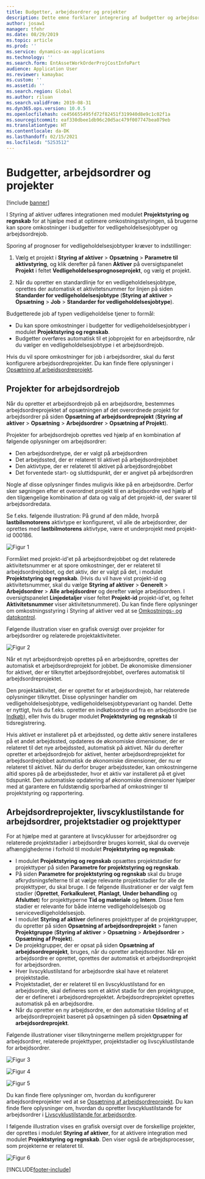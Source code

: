 ```yaml
---
title: Budgetter, arbejdsordrer og projekter
description: Dette emne forklarer integrering af budgetter og arbejdsordrer i modulet Projektstyring og regnskab i Styring af aktiver.
author: josaw1
manager: tfehr
ms.date: 08/29/2019
ms.topic: article
ms.prod: ''
ms.service: dynamics-ax-applications
ms.technology: ''
ms.search.form: EntAssetWorkOrderProjCostInfoPart
audience: Application User
ms.reviewer: kamaybac
ms.custom: ''
ms.assetid: ''
ms.search.region: Global
ms.author: riluan
ms.search.validFrom: 2019-08-31
ms.dyn365.ops.version: 10.0.5
ms.openlocfilehash: ce456655495fd72f82451f319940d8e9c1c02f1a
ms.sourcegitcommit: eaf330dbee1db96c20d5ac479f007747bea079eb
ms.translationtype: HT
ms.contentlocale: da-DK
ms.lasthandoff: 02/15/2021
ms.locfileid: "5253512"
---
```

# <a name="forecasts-work-orders-and-projects"></a>Budgetter, arbejdsordrer og projekter

[!include [banner](../../includes/banner.md)]

 

I Styring af aktiver udføres integrationen med modulet **Projektstyring og regnskab** for at hjælpe med at optimere omkostningsstyringen, så brugerne kan spore omkostninger i budgetter for vedligeholdelsesjobtyper og arbejdsordrejob.

Sporing af prognoser for vedligeholdelsesjobtyper kræver to indstillinger:

1. Vælg et projekt i **Styring af aktiver** > **Opsætning** > **Parametre til aktivstyring**, og klik derefter på fanen **Aktiver** på oversigtspanelet **Projekt** i feltet **Vedligeholdelsesprognoseprojekt**, og vælg et projekt.

2. Når du opretter en standardlinje for en vedligeholdelsesjobtype, oprettes der automatisk et aktivitetsnummer for linjen på siden **Standarder for vedligeholdelsesjobtype** (**Styring af aktiver** > **Opsætning** > **Job** > **Standarder for vedligeholdelsesjobtype**).

Budgetterede job af typen vedligeholdelse tjener to formål: 

- Du kan spore omkostninger i budgetter for vedligeholdelsesjobtyper i modulet **Projektstyring og regnskab**. 
- Budgetter overføres automatisk til et jobprojekt for en arbejdsordre, når du vælger en vedligeholdelsesjobtype i et arbejdsordrejob.

Hvis du vil spore omkostninger for job i arbejdsordrer, skal du først konfigurere arbejdsordreprojekter. Du kan finde flere oplysninger i [Opsætning af arbejdsordreprojekt](../setup-for-work-orders/work-order-project-setup.md).

## <a name="work-order-job-projects"></a>Projekter for arbejdsordrejob

Når du opretter et arbejdsordrejob på en arbejdsordre, bestemmes arbejdsordreprojektet af opsætningen af det overordnede projekt for arbejdsordrer på siden **Opsætning af arbejdsordreprojekt** (**Styring af aktiver** > **Opsætning** > **Arbejdsordrer** > **Opsætning af Projekt**).

Projekter for arbejdsordrejob oprettes ved hjælp af en kombination af følgende oplysninger om arbejdsordrer:

- Den arbejdsordretype, der er valgt på arbejdsordren 
- Det arbejdssted, der er relateret til aktivet på arbejdsordrejobbet
- Den aktivtype, der er relateret til aktivet på arbejdsordrejobbet  
- Det forventede start- og sluttidspunkt, der er angivet på arbejdsordren  

Nogle af disse oplysninger findes muligvis ikke på en arbejdsordre. Derfor sker søgningen efter et overordnet projekt til en arbejdsordre ved hjælp af den tilgængelige kombination af data og valg af det projekt-id, der svarer til arbejdsordredata.

Se f.eks. følgende illustration: På grund af den måde, hvorpå **lastbilsmotorens** aktivtype er konfigureret, vil alle de arbejdsordrer, der oprettes med **lastbilmotorens** aktivtype, være et underprojekt med projekt-id 000186.

![Figur 1](media/01-integration-to-pma.png)

Formålet med projekt-id'et på arbejdsordrejobbet og det relaterede aktivitetsnummer er at spore omkostninger, der er relateret til arbejdsordrejobbet, og det aktiv, der er valgt på det, i modulet **Projektstyring og regnskab**. (Hvis du vil have vist projekt-id og aktivitetsnummer, skal du vælge **Styring af aktiver** > **Generelt** > **Arbejdsordrer** > **Alle arbejdsordrer** og derefter vælge arbejdsordren. I oversigtspanelet **Linjedetaljer** viser feltet **Projekt-id** projekt-id'et, og feltet **Aktivitetsnummer** viser aktivitetsnummeret). Du kan finde flere oplysninger om omkostningsstyring i Styring af aktiver ved at se [Omkostnings- og datokontrol](../controlling-and-reporting/cost-and-date-control.md).

Følgende illustration viser en grafisk oversigt over projekter for arbejdsordrer og relaterede projektaktiviteter.

![Figur 2](media/02-integration-to-pma.png)

Når et nyt arbejdsordrejob oprettes på en arbejdsordre, oprettes der automatisk et arbejdsordreprojekt for jobbet. De økonomiske dimensioner for aktivet, der er tilknyttet arbejdsordrejobbet, overføres automatisk til arbejdsordreprojektet.

Den projektaktivitet, der er oprettet for et arbejdsordrejob, har relaterede oplysninger tilknyttet. Disse oplysninger handler om vedligeholdelsesjobtype, vedligeholdelsesjobtypevariant og handel. Dette er nyttigt, hvis du f.eks. opretter en indkøbsordre ud fra en arbejdsordre (se [Indkøb](../work-orders/procurement.md)), eller hvis du bruger modulet **Projektstyring og regnskab** til tidsregistrering.

Hvis aktivet er installeret på et arbejdssted, og dette aktiv senere installeres på et andet arbejdssted, opdateres de økonomiske dimensioner, der er relateret til det nye arbejdssted, automatisk på aktivet. Når du derefter opretter et arbejdsordrejob for aktivet, henter arbejdsordreprojektet for arbejdsordrejobbet automatisk de økonomiske dimensioner, der nu er relateret til aktivet. Når du derfor bruger arbejdssteder, kan omkostningerne altid spores på de arbejdssteder, hvor et aktiv var installeret på et givet tidspunkt. Den automatiske opdatering af økonomiske dimensioner hjælper med at garantere en fuldstændig sporbarhed af omkostninger til projektstyring og rapportering.

## <a name="work-order-projects-work-order-lifecycle-states-project-stages-and-project-types"></a>Arbejdsordreprojekter, livscyklustilstande for arbejdsordrer, projektstadier og projekttyper

For at hjælpe med at garantere at livscyklusser for arbejdsordrer og relaterede projektstadier i arbejdsordrer bruges korrekt, skal du overveje afhængighederne i forhold til modulet **Projektstyring og regnskab**:

- I modulet **Projektstyring og regnskab** opsættes projektstadier for projekttyper på siden **Parametre for projektstyring og regnskab**.  
- På siden **Parametre for projektstyring og regnskab** skal du bruge afkrydsningsfelterne til at vælge relevante projektstadier for alle de projekttyper, du skal bruge. I de følgende illustrationer er der valgt fem stadier (**Oprettet**, **Forkalkuleret**, **Planlagt**, **Under behandling** og **Afsluttet**) for projekttyperne **Tid og materiale** og **Intern**. Disse fem stadier er relevante for både interne vedligeholdelsesjob og servicevedligeholdelsesjob.
- I modulet **Styring af aktiver** defineres projekttyper af de projektgrupper, du opretter på siden **Opsætning af arbejdsordreprojekt** > fanen **Projektgruppe** (**Styring af aktiver** > **Opsætning** > **Arbejdsordrer** > **Opsætning af Projekt**).  
- De projektgrupper, der er opsat på siden **Opsætning af arbejdsordreprojekt**, bruges, når du opretter arbejdsordrer. Når en arbejdsordre er oprettet, oprettes der automatisk et arbejdsordreprojekt for arbejdsordren.  
- Hver livscyklustilstand for arbejdsordre skal have et relateret projektstadie.  
- Projektstadiet, der er relateret til en livscyklustilstand for en arbejdsordre, skal defineres som et aktivt stadie for den projektgruppe, der er defineret i arbejdsordreprojektet. Arbejdsordreprojektet oprettes automatisk på en arbejdsordre.
- Når du opretter en ny arbejdsordre, er den automatiske tildeling af et arbejdsordreprojekt baseret på opsætningen på siden **Opsætning af arbejdsordreprojekt**.  

Følgende illustrationer viser tilknytningerne mellem projektgrupper for arbejdsordrer, relaterede projekttyper, projektstadier og livscyklustilstande for arbejdsordrer.

![Figur 3](media/03-integration-to-pma.png)

![Figur 4](media/04-integration-to-pma.png)

![Figur 5](media/05-integration-to-pma.png)

Du kan finde flere oplysninger om, hvordan du konfigurerer arbejdsordreprojekter ved at se [Opsætning af arbejdsordreprojekt](../setup-for-work-orders/work-order-project-setup.md). Du kan finde flere oplysninger om, hvordan du opretter livscyklustilstande for arbejdsordrer i [Livscyklustilstande for arbejdsordre](../setup-for-work-orders/work-order-lifecycle-states.md).

I følgende illustration vises en grafisk oversigt over de forskellige projekter, der oprettes i modulet **Styring af aktiver**, for at aktivere integration med modulet **Projektstyring og regnskab**. Den viser også de arbejdsprocesser, som projekterne er relateret til.

![Figur 6](media/06-integration-to-pma.png)



[!INCLUDE[footer-include](../../../includes/footer-banner.md)]
